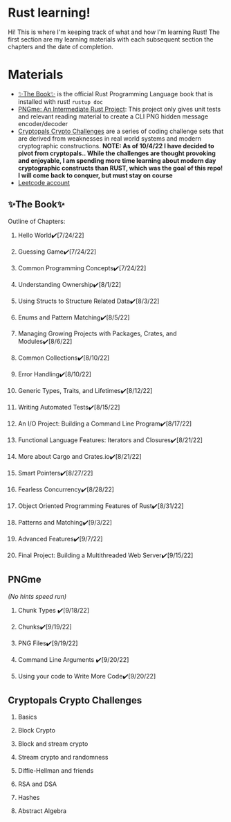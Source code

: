 

# Rust learning!

Hi! This is where I'm keeping track of what and how I'm learning Rust! The first section are my learning materials with each subsequent section the chapters and the date of completion. 

# Materials

- [✨The Book✨](https://doc.rust-lang.org/book/) is the official Rust Programming Language book that is installed with rust! `rustup doc`
- [PNGme: An Intermediate Rust Project](https://picklenerd.github.io/pngme_book/): This project only gives unit tests and relevant reading material to create a CLI PNG hidden message encoder/decoder
- [Cryptopals Crypto Challenges](https://cryptopals.com/) are a series of coding challenge sets that are derived from weaknesses in real world systems and modern cryptographic constructions. **NOTE: As of 10/4/22 I have decided to pivot from cryptopals.. While the challenges are thought provoking and enjoyable, I am spending more time learning about modern day cryptographic constructs than RUST, which was the goal of this repo! I will come back to conquer, but must stay on course**
- [Leetcode account](https://leetcode.com/TylerGates/)

## ✨The Book✨

Outline of Chapters:

1. Hello World✔️[7/24/22]

2. Guessing Game✔️[7/24/22]

3. Common Programming Concepts✔️[7/24/22]

4. Understanding Ownership✔️[8/1/22]

5. Using Structs to Structure Related Data✔️[8/3/22]

6. Enums and Pattern Matching✔️[8/5/22]

7. Managing Growing Projects with Packages, Crates, and Modules✔️[8/6/22]

8. Common Collections✔️[8/10/22]

9. Error Handling✔️[8/10/22]

10. Generic Types, Traits, and Lifetimes✔️[8/12/22]

11. Writing Automated Tests✔️[8/15/22]

12. An I/O Project: Building a Command Line Program✔️[8/17/22]

13. Functional Language Features: Iterators and Closures✔️[8/21/22]

14. More about Cargo and Crates.io✔️[8/21/22]

15. Smart Pointers✔️[8/27/22]

16. Fearless Concurrency✔️[8/28/22]

17. Object Oriented Programming Features of Rust✔️[8/31/22]

18. Patterns and Matching✔️[9/3/22]

19. Advanced Features✔️[9/7/22]

20. Final Project: Building a Multithreaded Web Server✔️[9/15/22]

## PNGme
*(No hints speed run)*

1. Chunk Types ✔️[9/18/22]

2. Chunks✔️[9/19/22]

3. PNG Files✔️[9/19/22]

4. Command Line Arguments ✔️[9/20/22]

5. Using your code to Write More Code✔️[9/20/22]

## Cryptopals Crypto Challenges

1. Basics

2. Block Crypto

3. Block and stream crypto

4. Stream crypto and randomness

5. Diffie-Hellman and friends

6. RSA and DSA

7. Hashes

8. Abstract Algebra
